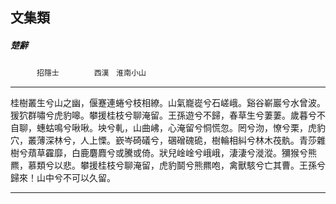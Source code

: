 

## 文集類

##### 楚辭
　　　`招隱士`　　　　`西漢　淮南小山`

* * *

桂樹叢生兮山之幽，偃蹇連蜷兮枝相繚。山氣巃嵸兮石嵯峨。谿谷嶄巖兮水曾波。猨狖群嘯兮虎豹嗥。攀援桂枝兮聊淹留。王孫遊兮不歸，春草生兮萋萋。歲暮兮不自聊，蟪蛄鳴兮啾啾。坱兮軋，山曲𡶒，心淹留兮恫慌忽。罔兮沕，憭兮栗，虎豹穴，叢薄深林兮，人上慄。嶔岑碕礒兮，碅磳磈硊，樹輪相糾兮林木茷骫。青莎雜樹兮薠草靃靡，白鹿麏麚兮或騰或倚。狀兒崯崯兮峨峨，淒淒兮漇漎。獼猴兮熊羆，慕類兮以悲。攀援桂枝兮聊淹留，虎豹鬬兮熊羆咆，禽獸駭兮亡其曹。王孫兮歸來！山中兮不可以久留。

* * *

